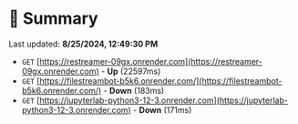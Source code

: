 # 📖 Summary
Last updated: **8/25/2024, 12:49:30 PM**

- `GET` [https://restreamer-09gx.onrender.com](https://restreamer-09gx.onrender.com) - **Up** (22597ms)
- `GET` [https://filestreambot-b5k6.onrender.com/](https://filestreambot-b5k6.onrender.com/) - **Down** (183ms)
- `GET` [https://jupyterlab-python3-12-3.onrender.com](https://jupyterlab-python3-12-3.onrender.com) - **Down** (171ms)
